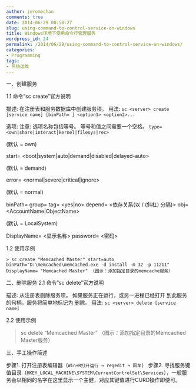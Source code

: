 ```yaml
---
author: jeromechan
comments: true
date: 2014-06-29 00:58:27
slug: using-command-to-control-service-on-windows
title: Windows环境下使用命令行管理服务
wordpress_id: 24
permalink: /2014/06/29/using-command-to-control-service-on-windows/
categories:
- Programming
tags:
- 系统运维
---
```


一、创建服务

1.1 命令”sc create”官方说明


描述:
在注册表和服务数据库中创建服务项。
用法:
`sc <server> create [service name] [binPath= ] <option1> <option2>...`




选项:
注意: 选项名称包括等号。
等号和值之间需要一个空格。
`type= <own|share|interact|kernel|filesys|rec>`




(默认 = own)




start= <boot|system|auto|demand|disabled|delayed-auto>




(默认 = demand)




error= <normal|severe|critical|ignore>




(默认 = normal)




binPath= <BinaryPathName>
group= <LoadOrderGroup>
tag= <yes|no>
depend= <依存关系(以 / (斜杠) 分隔)>
obj= <AccountName|ObjectName>




(默认 = LocalSystem)




DisplayName= <显示名称>
password= <密码>




<!-- more -->





1.2 使用示例


`> sc create "Memcached Master" start=auto binPath="D:\memcached\memcached.exe -d install -m 32 -p 11211" DisplayName= "Memcached Master"
（图示：添加指定目录的memcache服务）`


二、删除服务
2.1 命令”sc delete”官方说明


描述:
从注册表删除服务项。
如果服务正在运行，或另一进程已经打开
到此服务的句柄，服务将简单地标记为
删除。
用法:
`sc <server> delete [service name]`


2.2 使用示例


> sc delete “Memcached Master”
（图示：添加指定目录的Memcached Master服务）


三、手工操作简述

步骤1. 打开注册表编辑器（`Win+R打开运行 → regedit → 回车`）
步骤2. 寻找服务键值目录（`HKEY_LOCAL_MACHINE\SYSTEM\CurrentControlSet\Services`），一般服务会以相同的名字在这里显示一个主健，对应其键值进行CURD操作即便可。
